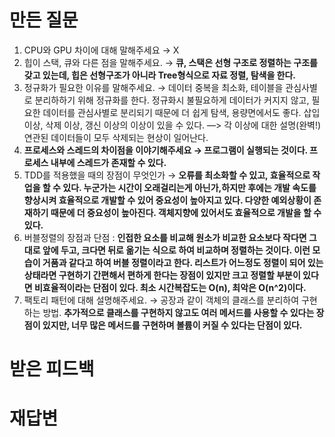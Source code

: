 # 만든 질문
1. CPU와 GPU 차이에 대해 말해주세요 → X
2. 힙이 스택, 큐와 다른 점을 말해주세요. → **큐, 스택은 선형 구조로 정렬하는 구조를 갖고 있는데, 힙은 선형구조가 아니라  Tree형식으로 자료 정렬, 탐색을 한다.**
3. 정규화가 필요한 이유를 말해주세요. → 데이터 중복을 최소화, 테이블을 관심사별로 분리하하기 위해  정규화를 한다. 정규화시 불필요하게 데이터가 커지지 않고, 필요한 데이터를 관심사별로 분리되기 때문에 더 쉽게 탐색, 용량면에서도 좋다. 삽입 이상, 삭제 이상, 갱신 이상의 이상이 있을 수 있다. —> 각 이상에 대한 설명(완벽!) 연관된 데이터들이 모두 삭제되는 현상이 일어난다.
4. **프로세스와 스레드의 차이점을 이야기해주세요 → 프로그램이 실행되는 것이다. 프로세스 내부에 스레드가 존재할 수 있다.** 
5. TDD를 적용했을 때의 장점이 무엇인가 → **오류를 최소화할 수 있고, 효율적으로 작업을 할 수 있다. 누군가는 시간이 오래걸리는게 아닌가,하지만 후에는 개발 속도를 향상시켜 효율적으로 개발할 수 있어 중요성이 높아지고 있다. 다양한 예외상황이 존재하기 때문에 더 중요성이 높아진다. 객체지향에 있어서도 효율적으로 개발을 할 수 있다.**
6. 버블정렬의 장점과 단점 :  **인접한 요소를 비교해 원소가 비교한 요소보다 작다면 그대로 앞에 두고, 크다면 뒤로 옮기는 식으로 하여 비교하며 정렬하는 것이다. 이런 모습이 거품과 같다고 하여 버블 정렬이라고 한다. 리스트가 어느정도 정렬이 되어 있는 상태라면 구현하기 간편해서 편하게 한다는 장점이 있지만 크고 정렬할 부분이 있다면 비효율적이라는 단점이 있다. 최소 시간복잡도는 O(n), 최악은 O(n^2)이다.**
7. 팩토리 패턴에 대해 설명해주세요. → 공장과 같이 객체의 클래스를 분리하여 구현하는 방법.  **추가적으로 클래스를 구현하지 않고도 여러 메서드를 사용할 수 있다는 장점이 있지만, 너무 많은 메서드를 구현하며 볼륨이 커질 수 있다는 단점이 있다.**

# 받은 피드백

# 재답변
